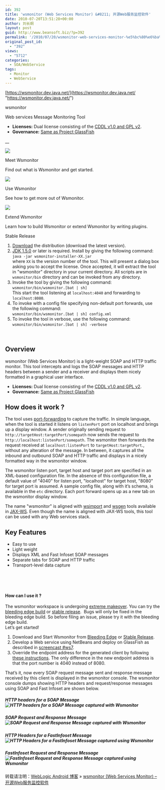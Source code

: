 ```yaml
---
id: 392
title: 'wsmonitor (Web Services Monitor) &#8211; 开源Web服务监控软件'
date: 2010-07-20T13:51:28+00:00
author: 刘长炯
layout: post
guid: http://www.beansoft.biz/?p=392
permalink: '/2010/07/20/wsmonitor-web-services-monitor-%e5%bc%80%e6%ba%90web%e6%9c%8d%e5%8a%a1%e7%9b%91%e6%8e%a7%e8%bd%af%e4%bb%b6/'
original_post_id:
  - "392"
views:
  - "5712"
categories:
  - SOA/WebService
tags:
  - Monitor
  - WebService
---
```

[https://wsmonitor.dev.java.net/](https://wsmonitor.dev.java.net/ "https://wsmonitor.dev.java.net/")

wsmonitor

Web services Message Monitoring Tool 

  * **Licenses:** Dual license consisting of the [CDDL v1.0 and GPL v2](https://glassfish.dev.java.net/public/CDDL+GPL.html). 
  * **Governance:** [Same as Project GlassFish](https://glassfish.dev.java.net/public/GovernancePolicy.html)

__

[![](https://wsmonitor.dev.java.net/images/visitor.gif)](https://wsmonitor.dev.java.net/meet/index.html)   
[](https://wsmonitor.dev.java.net/meet/index.html) 

Meet Wsmonitor

Find out what is Wsmonitor and get started.</p> 

[![](https://wsmonitor.dev.java.net/images/user.gif)](https://wsmonitor.dev.java.net/use/index.html)   
[](https://wsmonitor.dev.java.net/use/index.html) 

Use Wsmonitor

See how to get more out of Wsmonitor.</p> 

[![](https://wsmonitor.dev.java.net/images/developer.gif)](https://wsmonitor.dev.java.net/extend/index.html)   
[](https://wsmonitor.dev.java.net/extend/index.html) 

Extend Wsmonitor

Learn how to build Wsmonitor or extend Wsmonitor by writing plugins.

<font color="#669966"></font></p> 

Stable Release

  1. [Download](https://wsmonitor.dev.java.net/servlets/ProjectDocumentList?folderID=5758&expandFolder=5758&folderID=5758) the distribution (download the latest version). 
  2. [JDK 1.5.0](http://java.sun.com/javase/downloads/index.jsp) or later is required. Install by giving the following command:   
    `java -jar wsmonitor-installer-XX.jar`   
    where `XX` is the version number of the tool. This will present a dialog box asking you to accept the license. Once accepted, it will extract the tool in "wsmonitor" directory in your current directory. All scripts are in `wsmonitor/bin` directory and can be invoked from any directory. 
  3. Invoke the tool by giving the following command:   
    `wsmonitor/bin/wsmonitor.[bat | sh]`   
    This start the tool listening at `localhost:4040` and forwarding to `localhost:8080`. 
  4. To invoke with a config file specifying non-default port forwards, use the following command:   
    `wsmonitor/bin/wsmonitor.[bat | sh] config.xml`
  5. To invoke the tool in verbose, use the following command:   
    `wsmonitor/bin/wsmonitor.[bat | sh] -verbose`

&#160;

## Overview

wsmonitor (Web Services Monitor) is a light-weight SOAP and HTTP traffic monitor. This tool intercepts and logs the SOAP messages and HTTP headers between a sender and a receiver and displays them nicely formatted in a graphical user interface. 

  * **Licenses:** Dual license consisting of the [CDDL v1.0 and GPL v2](https://glassfish.dev.java.net/public/CDDL+GPL.html). 
  * **Governance:** [Same as Project GlassFish](https://glassfish.dev.java.net/public/GovernancePolicy.html)

## 

## How does it work ?

The tool uses [port-forwarding](http://en.wikipedia.org/wiki/Port_forwarding) to capture the traffic. In simple language, when the tool is started it listens on `listenPort` port on localhost and brings up a display window. A sender originally sending request to `http://targetHost:targetPort/somepath` now sends the request to `http://localhost:listenPort/somepath`. The wsmonitor then forwards the request received at `localhost:listenPort` to `targetHost:targetPort`., without any alteration of the message. In between, it captures all the inbound and outbound SOAP and HTTP traffic and displays in a nicely formatted way in the wsmonitor window. 

The wsmonitor listen port, target host and target port are specified in an XML-based configuration file. In the absence of this configuration file, a default value of "4040" for listen port, "localhost" for target host, "8080" for target port is assumed. A sample config file, along with it&#8217;s schema, is available in the `etc` directory. Each port forward opens up as a new tab on the wsmonitor display window.

The name "wsmonitor" is aligned with [wsimport](https://jax-ws.dev.java.net/jax-ws-20-fcs/docs/wsimport.html) and [wsgen](https://jax-ws.dev.java.net/jax-ws-20-fcs/docs/wsgen.html) tools available in [JAX-WS](http://jax-ws.dev.java.net/). Even though the name is aligned with JAX-WS tools, this tool can be used with any Web services stack.</p> 

## <a name="features"></a>Key Features

  * Easy to use
  * Light weight
  * Displays XML and Fast Infoset SOAP messages
  * Separate tabs for SOAP and HTTP traffic
  * Transport-level data capture

&#160;

&#160;

#### How can I use it ?

The wsmonitor workspace is undergoing [extreme makeover](https://wsmonitor.dev.java.net/use/makeover.html). You can try the [bleeding edge build](https://wsmonitor.dev.java.net/servlets/ProjectDocumentList?folderID=9496&expandFolder=9496&folderID=5758) or [stable release](https://wsmonitor.dev.java.net/servlets/ProjectDocumentList?folderID=5758&expandFolder=5758&folderID=5758).&#160; Bugs will only be fixed in the bleeding edge build. So before filing an issue, please try it with the bleeding edge build.   
Let&#8217;s get started! 

  1. Download and Start Wsmonitor from [Bleeding Edge](https://wsmonitor.dev.java.net/use/bleeding-edge.html) or [Stable Release](https://wsmonitor.dev.java.net/use/stable-release.html). 
  2. Develop a Web service using NetBeans and deploy on GlassFish as described in [screencast #ws7](http://blogs.sun.com/arungupta/entry/screncast_ws7_secure_and_reliable). 
  3. Override the endpoint address for the generated client by following [these instructions](https://metro.dev.java.net/guide/How_to_invoke_and_endpoint_by_overriding_endpoint_address_in_the_WSDL.html). The only difference in the new endpoint address is that the port number is 4040 instead of 8080.

That&#8217;s it, now every SOAP request message sent and response message received by this client is displayed in the wsmonitor console. The wsmonitor console dumps showing HTTP headers and request/response messages using SOAP and Fast Infoset are shown below. 

##### HTTP headers for a SOAP Message![HTTP headers for a SOAP Message captured with Wsmonitor](https://wsmonitor.dev.java.net/images/soap-http.jpg "HTTP headers for a SOAP Message captured with Wsmonitor")

##### SOAP Request and Response Message![SOAP Request and Response Message captured with Wsmonitor](https://wsmonitor.dev.java.net/images/soap-request.jpg "SOAP Request and Response Message captured with Wsmonitor")

##### 

##### HTTP Headers for a FastInfoset Message![HTTP Headers for a FastInfoset Message captured using Wsmonitor](https://wsmonitor.dev.java.net/images/fast-http.jpg "HTTP Headers for a FastInfoset Message captured using Wsmonitor")

##### 

##### FastInfoset Request and Response Message![FastInfoset Request and Response Message captured using Wsmonitor](https://wsmonitor.dev.java.net/images/fast-request.jpg "FastInfoset Request and Response Message captured using Wsmonitor")

转载请注明：[WebLogic Android 博客](http://www.beansoft.biz) &raquo; [wsmonitor (Web Services Monitor) &#8211; 开源Web服务监控软件](http://www.beansoft.biz/2010/07/20/wsmonitor-web-services-monitor-%e5%bc%80%e6%ba%90web%e6%9c%8d%e5%8a%a1%e7%9b%91%e6%8e%a7%e8%bd%af%e4%bb%b6/)